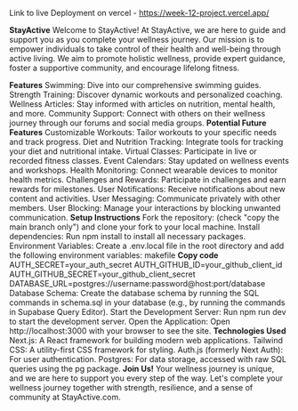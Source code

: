 Link to live Deployment on vercel - https://week-12-project.vercel.app/

**StayActive**
Welcome to StayActive! At StayActive, we are here to guide and support you as you complete your wellness journey. Our mission is to empower individuals to take control of their health and well-being through active living. We aim to promote holistic wellness, provide expert guidance, foster a supportive community, and encourage lifelong fitness.

**Features**
Swimming: Dive into our comprehensive swimming guides.
Strength Training: Discover dynamic workouts and personalized coaching.
Wellness Articles: Stay informed with articles on nutrition, mental health, and more.
Community Support: Connect with others on their wellness journey through our forums and social media groups.
**Potential Future Features**
Customizable Workouts: Tailor workouts to your specific needs and track progress.
Diet and Nutrition Tracking: Integrate tools for tracking your diet and nutritional intake.
Virtual Classes: Participate in live or recorded fitness classes.
Event Calendars: Stay updated on wellness events and workshops.
Health Monitoring: Connect wearable devices to monitor health metrics.
Challenges and Rewards: Participate in challenges and earn rewards for milestones.
User Notifications: Receive notifications about new content and activities.
User Messaging: Communicate privately with other members.
User Blocking: Manage your interactions by blocking unwanted communication.
**Setup Instructions**
Fork the repository: (check "copy the main branch only") and clone your fork to your local machine.
Install dependencies: Run npm install to install all necessary packages.
Environment Variables: Create a .env.local file in the root directory and add the following environment variables:
makefile
**Copy code**
AUTH_SECRET=your_auth_secret
AUTH_GITHUB_ID=your_github_client_id
AUTH_GITHUB_SECRET=your_github_client_secret
DATABASE_URL=postgres://username:password@host:port/database
Database Schema: Create the database schema by running the SQL commands in schema.sql in your database (e.g., by running the commands in Supabase Query Editor).
Start the Development Server: Run npm run dev to start the development server.
Open the Application: Open http://localhost:3000 with your browser to see the site.
**Technologies Used**
Next.js: A React framework for building modern web applications.
Tailwind CSS: A utility-first CSS framework for styling.
Auth.js (formerly Next Auth): For user authentication.
Postgres: For data storage, accessed with raw SQL queries using the pg package.
**Join Us!**
Your wellness journey is unique, and we are here to support you every step of the way. Let's complete your wellness journey together with strength, resilience, and a sense of community at StayActive.com.

